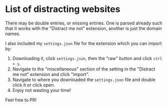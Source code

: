 # List of distracting websites

There may be double entries, or missing entries.
One is parsed already such that it works with the "Distract me not" extension, another is just the domain names.

I also included my `settings.json` file for the extension which you can import by: 
1. Downloading it, click `settings.json`, then the "raw" button and click `ctrl + s`.
2. Navigate to the "miscellaneous" section of the setting in the "Distract me not" extension and click "import".
3. Navigate to where you downloaded the `settings.json` file and double click it or click open.
4. Enjoy not wasting your time!

Feel free to PR!
